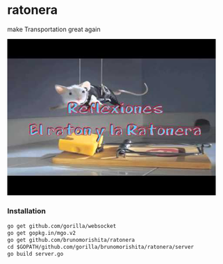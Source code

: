 # ratonera
make Transportation great again

![alt tag](https://github.com/brunomorishita/ratonera/blob/master/res/raton.jpg)

### Installation
    go get github.com/gorilla/websocket
    go get gopkg.in/mgo.v2
    go get github.com/brunomorishita/ratonera
    cd $GOPATH/github.com/gorilla/brunomorishita/ratonera/server
    go build server.go
